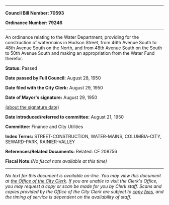 

********

**Council Bill Number: 70593**
   
**Ordinance Number: 79246**
********

 An ordinance relating to the Water Department; providing for the construction of watermains in Hudson Street, from 46th Avenue South to 48th Avenue South on the North, and from 48th Avenue South on the South to 50th Avenue South and making an appropriation from the Water Fund therefor.

**Status:** Passed
   
**Date passed by Full Council:** August 28, 1950
   
**Date filed with the City Clerk:** August 29, 1950
   
**Date of Mayor's signature:** August 29, 1950
   
[(about the signature date)](/~public/approvaldate.htm)
   
   
   
**Date introduced/referred to committee:** August 21, 1950
   
**Committee:** Finance and City Utilities
   
   
**Index Terms:** STREET-CONSTRUCTION, WATER-MAINS, COLUMBIA-CITY, SEWARD-PARK, RAINIER-VALLEY

**References/Related Documents:** Related: CF 208756

**Fiscal Note:**_(No fiscal note available at this time)_
********

_No text for this document is available on-line. You may view this document at [the Office of the City Clerk](http://www.seattle.gov/leg/clerk/contactUs.htm). If you are unable to visit the Clerk's Office, you may request a copy or scan be made for you by Clerk staff. Scans and copies provided by the Office of the City Clerk are subject to [copy fees](http://clerk.seattle.gov/~public/clerkfees.htm), and the timing of service is dependent on the availability of staff._

